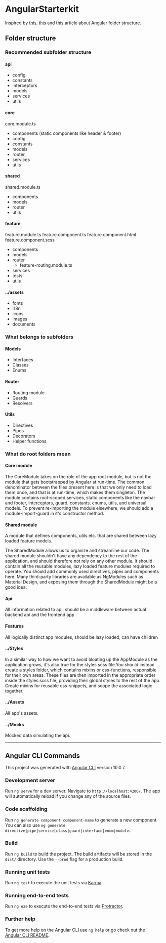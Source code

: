 # AngularStarterkit

Inspired by [this](https://itnext.io/choosing-a-highly-scalable-folder-structure-in-angular-d987de65ec7), [this](https://itnext.io/choosing-the-right-file-structure-for-angular-in-2020-and-beyond-a53a71f7eb05) and [this](https://angularbites.com/building-an-enterprise-grade-angular-project-structure/) article about Angular folder structure.

## Folder structure

### Recommended subfolder structure

#### api

- config
- constants
- interceptors
- models
- services
- utils

#### core

core.module.ts

- components (static components like header & footer)
- config
- constants
- models
- router
- services
- utils

#### shared

shared.module.ts

- components
- models
- router
- utils

#### feature

feature.module.ts
feature.component.ts
feature.component.html
feature.component.scss

- components
- models
- router
  - feature-routing.module.ts
- services
- tests
- utils

#### ../assets

- fonts
- i18n
- icons
- images
- documents

### What belongs to subfolders

#### Models

- Interfaces
- Classes
- Enums

#### Router

- Routing module
- Guards
- Resolvers

#### Utils

- Directives
- Pipes
- Decorators
- Helper functions

### What do root folders mean

#### Core module

The CoreModule takes on the role of the app root module, but is not the module that gets bootstrapped by Angular at run-time. The common denominator between the files present here is that we only need to load them once, and that is at run-time, which makes them singleton. The module contains root-scoped services, static components like the navbar and footer, interceptors, guard, constants, enums, utils, and universal models. To prevent re-importing the module elsewhere, we should add a module-import-guard in it's constructor method.

#### Shared module

A module that defines components, utils etc. that are shared between lazy loaded feature models.

The SharedModule allows us to organize and streamline our code. The shared module shouldn't have any dependency to the rest of the application, and should therefore not rely on any other module. It should contain all the reusable modules, lazy loaded feature modules required to operate. You should add commonly used directives, pipes and components here. Many third-party libraries are available as NgModules such as Material Design, and exposing them through the SharedModule might be a good idea.

#### Api

All information related to api, should be a middleware between actual backend api and the frontend app

#### Features

All logically distinct app modules, should be lazy loaded, can have children

#### ../Styles

In a similar way to how we want to avoid bloating up the AppModule as the application grows, it's also true for the styles.scss file.You should instead create a styles folder, which contains mixins or css-functions, responsible for their own areas. These files are then imported in the appropriate order inside the styles.scss file, providing their global styles to the rest of the app. Create mixins for reusable css-snippets, and scope the associated logic together.

#### ../Assets

All app's assets.

#### ../Mocks

Mocked data simulating the api.

---

## Angular CLI Commands

This project was generated with [Angular CLI](https://github.com/angular/angular-cli) version 10.0.7.

### Development server

Run `ng serve` for a dev server. Navigate to `http://localhost:4200/`. The app will automatically reload if you change any of the source files.

### Code scaffolding

Run `ng generate component component-name` to generate a new component. You can also use `ng generate directive|pipe|service|class|guard|interface|enum|module`.

### Build

Run `ng build` to build the project. The build artifacts will be stored in the `dist/` directory. Use the `--prod` flag for a production build.

### Running unit tests

Run `ng test` to execute the unit tests via [Karma](https://karma-runner.github.io).

### Running end-to-end tests

Run `ng e2e` to execute the end-to-end tests via [Protractor](http://www.protractortest.org/).

### Further help

To get more help on the Angular CLI use `ng help` or go check out the [Angular CLI README](https://github.com/angular/angular-cli/blob/master/README.md).
